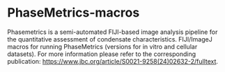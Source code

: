# PhaseMetrics-macros
Phasemetrics is a semi-automated FIJI-based image analysis pipeline for the quantitative assessment of condensate characteristics. 
FIJI/ImageJ macros for running PhaseMetrics (versions for in vitro and cellular datasets). For more information please refer to the corresponding publication:  https://www.jbc.org/article/S0021-9258(24)02632-2/fulltext. 
